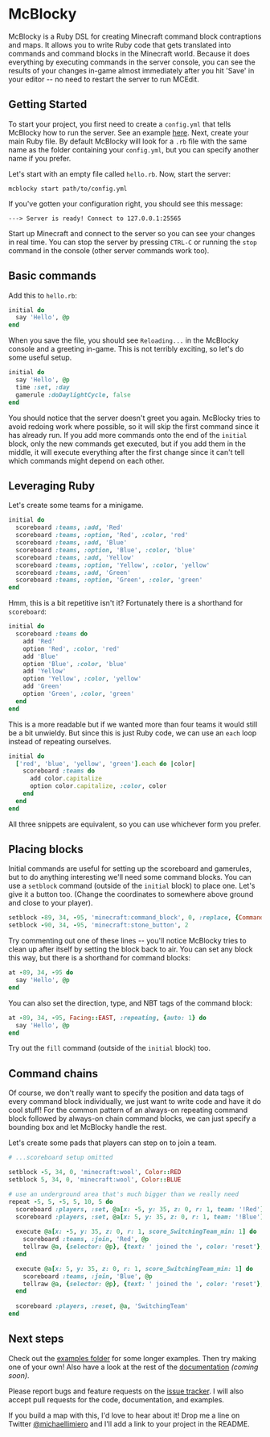 # McBlocky
McBlocky is a Ruby DSL for creating Minecraft command block contraptions and maps. It allows you to write Ruby code that gets translated into commands and command blocks in the Minecraft world. Because it does everything by executing commands in the server console, you can see the results of your changes in-game almost immediately after you hit 'Save' in your editor -- no need to restart the server to run MCEdit.

## Getting Started
To start your project, you first need to create a `config.yml` that tells McBlocky how to run the server. See an example [here](../examples/ctf/config.example.yml). Next, create your main Ruby file. By default McBlocky will look for a `.rb` file with the same name as the folder containing your `config.yml`, but you can specify another name if you prefer.

Let's start with an empty file called `hello.rb`. Now, start the server:
```
mcblocky start path/to/config.yml
```
If you've gotten your configuration right, you should see this message:
```
---> Server is ready! Connect to 127.0.0.1:25565
```
Start up Minecraft and connect to the server so you can see your changes in real time. You can stop the server by pressing `CTRL-C` or running the `stop` command in the console (other server commands work too).

## Basic commands
Add this to `hello.rb`:
```ruby
initial do
  say 'Hello', @p
end
```
When you save the file, you should see `Reloading...` in the McBlocky console and a greeting in-game. This is not terribly exciting, so let's do some useful setup.
```ruby
initial do
  say 'Hello', @p
  time :set, :day
  gamerule :doDaylightCycle, false
end
```
You should notice that the server doesn't greet you again. McBlocky tries to avoid redoing work where possible, so it will skip the first command since it has already run. If you add more commands onto the end of the `initial` block, only the new commands get executed, but if you add them in the middle, it will execute everything after the first change since it can't tell which commands might depend on each other.

## Leveraging Ruby
Let's create some teams for a minigame.
```ruby
initial do
  scoreboard :teams, :add, 'Red'
  scoreboard :teams, :option, 'Red', :color, 'red'
  scoreboard :teams, :add, 'Blue'
  scoreboard :teams, :option, 'Blue', :color, 'blue'
  scoreboard :teams, :add, 'Yellow'
  scoreboard :teams, :option, 'Yellow', :color, 'yellow'
  scoreboard :teams, :add, 'Green'
  scoreboard :teams, :option, 'Green', :color, 'green'
end
```
Hmm, this is a bit repetitive isn't it? Fortunately there is a shorthand for `scoreboard`:
```ruby
initial do
  scoreboard :teams do
    add 'Red'
    option 'Red', :color, 'red'
    add 'Blue'
    option 'Blue', :color, 'blue'
    add 'Yellow'
    option 'Yellow', :color, 'yellow'
    add 'Green'
    option 'Green', :color, 'green'
  end
end
```
This is a more readable but if we wanted more than four teams it would still be a bit unwieldy. But since this is just Ruby code, we can use an `each` loop instead of repeating ourselves.
```ruby
initial do
  ['red', 'blue', 'yellow', 'green'].each do |color|
    scoreboard :teams do
      add color.capitalize
      option color.capitalize, :color, color
    end
  end
end
```
All three snippets are equivalent, so you can use whichever form you prefer.

## Placing blocks
Initial commands are useful for setting up the scoreboard and gamerules, but to do anything interesting we'll need some command blocks. You can use a `setblock` command (outside of the `initial` block) to place one. Let's give it a button too. (Change the coordinates to somewhere above ground and close to your player).
```ruby
setblock -89, 34, -95, 'minecraft:command_block', 0, :replace, {Command: 'say Hello @p'}
setblock -90, 34, -95, 'minecraft:stone_button', 2
```
Try commenting out one of these lines -- you'll notice McBlocky tries to clean up after itself by setting the block back to air. You can set any block this way, but there is a shorthand for command blocks:
```ruby
at -89, 34, -95 do
  say 'Hello', @p
end
```
You can also set the direction, type, and NBT tags of the command block:
```ruby
at -89, 34, -95, Facing::EAST, :repeating, {auto: 1} do
  say 'Hello', @p
end
```
Try out the `fill` command (outside of the `initial` block) too.

## Command chains
Of course, we don't really want to specify the position and data tags of every command block individually, we just want to write code and have it do cool stuff! For the common pattern of an always-on repeating command block followed by always-on chain command blocks, we can just specify a bounding box and let McBlocky handle the rest.

Let's create some pads that players can step on to join a team.
```ruby
# ...scoreboard setup omitted

setblock -5, 34, 0, 'minecraft:wool', Color::RED
setblock 5, 34, 0, 'minecraft:wool', Color::BLUE

# use an underground area that's much bigger than we really need
repeat -5, 5, -5, 5, 10, 5 do
  scoreboard :players, :set, @a[x: -5, y: 35, z: 0, r: 1, team: '!Red'], 'SwitchingTeam', 1
  scoreboard :players, :set, @a[x: 5, y: 35, z: 0, r: 1, team: '!Blue'], 'SwitchingTeam', 1
  
  execute @a[x: -5, y: 35, z: 0, r: 1, score_SwitchingTeam_min: 1] do
    scoreboard :teams, :join, 'Red', @p
    tellraw @a, {selector: @p}, {text: ' joined the ', color: 'reset'}, {text: 'Red team', color: 'red'}
  end

  execute @a[x: 5, y: 35, z: 0, r: 1, score_SwitchingTeam_min: 1] do
    scoreboard :teams, :join, 'Blue', @p
    tellraw @a, {selector: @p}, {text: ' joined the ', color: 'reset'}, {text: 'Blue team', color: 'blue'}
  end
  
  scoreboard :players, :reset, @a, 'SwitchingTeam'
end
```

## Next steps
Check out the [examples folder](../examples) for some longer examples. Then try making one of your own! Also have a look at the rest of the [documentation](../doc) *(coming soon)*.

Please report bugs and feature requests on the [issue tracker](https://github.com/DeltaWhy/mcblocky/issues). I will also accept pull requests for the code, documentation, and examples.

If you build a map with this, I'd love to hear about it! Drop me a line on Twitter [@michaellimiero](https://twitter.com/michaellimiero) and I'll add a link to your project in the README.
